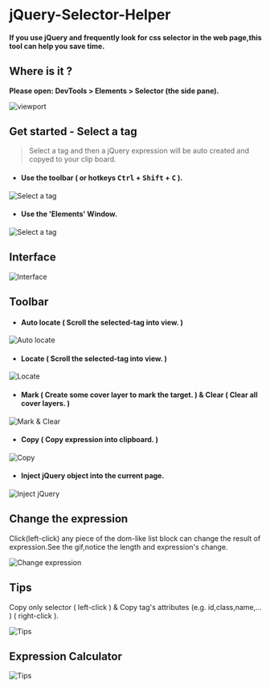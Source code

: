 # jQuery-Selector-Helper
#### If you use jQuery and frequently look for css selector in the web page,this tool can help you save time.

## Where is it ?
**Please open: DevTools > Elements > Selector (the side pane).**


![viewport](http://igofind.github.io/lib/images/chrome-extension/jQuerySelectorHelper/viewport.jpg)

## Get started - Select a tag
> Select a tag and then a jQuery expression will be auto created and copyed to your clip board.

- #### Use the toolbar ( or hotkeys <kbd>Ctrl</kbd> + <kbd>Shift</kbd> + <kbd>C</kbd> ).  
![Select a tag](http://igofind.github.io/lib/images/chrome-extension/jQuerySelectorHelper/select-tag.gif)  

- #### Use the 'Elements' Window.
![Select a tag](http://igofind.github.io/lib/images/chrome-extension/jQuerySelectorHelper/use-elements-window.gif)
    
## Interface
![Interface](http://igofind.github.io/lib/images/chrome-extension/jQuerySelectorHelper/interface.jpg)

## Toolbar
- #### Auto locate ( Scroll the selected-tag into view. )
![Auto locate](http://igofind.github.io/lib/images/chrome-extension/jQuerySelectorHelper/auto_locate.gif)

- #### Locate ( Scroll the selected-tag into view. )
![Locate](http://igofind.github.io/lib/images/chrome-extension/jQuerySelectorHelper/locate.gif)

- #### Mark ( Create some cover layer to mark the target. ) & Clear ( Clear all cover layers. )
![Mark & Clear](http://igofind.github.io/lib/images/chrome-extension/jQuerySelectorHelper/mark&clear.gif)

- #### Copy ( Copy expression into clipboard. )
![Copy](http://igofind.github.io/lib/images/chrome-extension/jQuerySelectorHelper/copy.gif)

- #### Inject jQuery object into the current page.
![Inject jQuery](http://igofind.github.io/lib/images/chrome-extension/jQuerySelectorHelper/injectJQ.gif)

## Change the expression
Click(left-click) any piece of the dom-like list block can change the result of expression.See the gif,notice the length and expression's change.

![Change expression](http://igofind.github.io/lib/images/chrome-extension/jQuerySelectorHelper/change_expression.gif)


## Tips
Copy only selector ( left-click ) & Copy tag's attributes (e.g. id,class,name,... ) ( right-click ).

![Tips](http://igofind.github.io/lib/images/chrome-extension/jQuerySelectorHelper/tips.gif)

## Expression Calculator
![Tips](http://igofind.github.io/lib/images/chrome-extension/jQuerySelectorHelper/calculator.gif)
